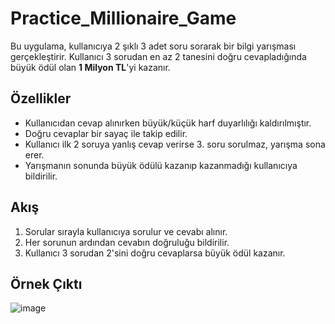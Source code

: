 # Practice_Millionaire_Game

Bu uygulama, kullanıcıya 2 şıklı 3 adet soru sorarak bir bilgi yarışması gerçekleştirir. Kullanıcı 3 sorudan en az 2 tanesini doğru cevapladığında büyük ödül olan **1 Milyon TL**'yi kazanır.

## Özellikler
- Kullanıcıdan cevap alınırken büyük/küçük harf duyarlılığı kaldırılmıştır.
- Doğru cevaplar bir sayaç ile takip edilir.
- Kullanıcı ilk 2 soruya yanlış cevap verirse 3. soru sorulmaz, yarışma sona erer.
- Yarışmanın sonunda büyük ödülü kazanıp kazanmadığı kullanıcıya bildirilir.

## Akış
1. Sorular sırayla kullanıcıya sorulur ve cevabı alınır.
2. Her sorunun ardından cevabın doğruluğu bildirilir.
3. Kullanıcı 3 sorudan 2'sini doğru cevaplarsa büyük ödül kazanır.

## Örnek Çıktı
![image](https://github.com/user-attachments/assets/e18cac33-4d90-4f45-8ef1-54a2a2f6b3bc)
